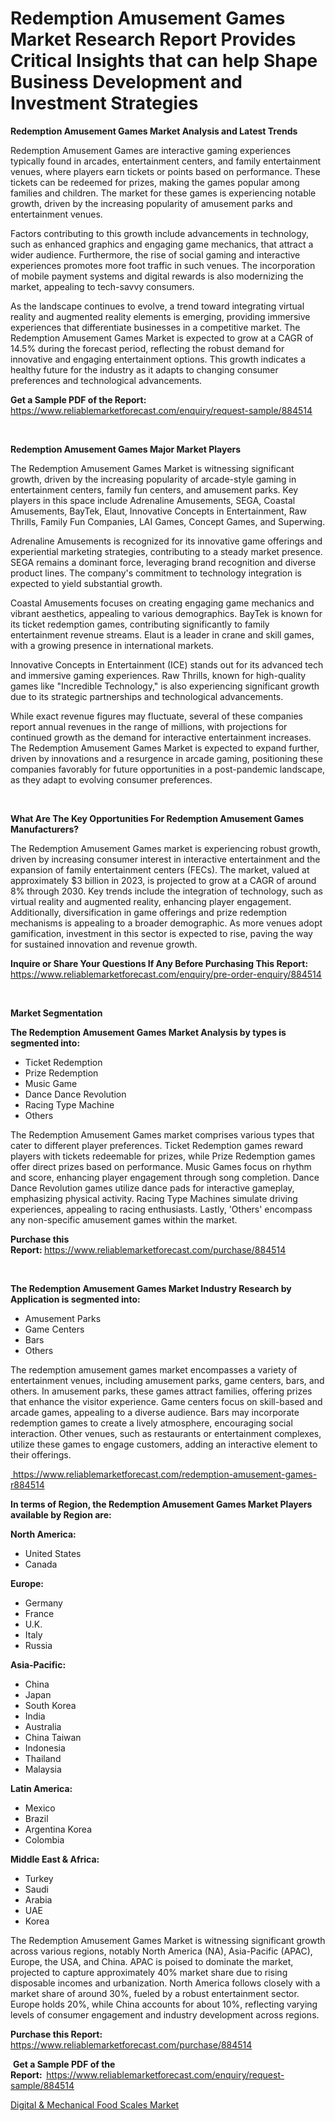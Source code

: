 <p><h1>Redemption Amusement Games Market Research Report Provides Critical Insights that can help Shape Business Development and Investment Strategies</h1></p><p><strong>Redemption Amusement Games Market Analysis and Latest Trends</strong></p>
<p><p>Redemption Amusement Games are interactive gaming experiences typically found in arcades, entertainment centers, and family entertainment venues, where players earn tickets or points based on performance. These tickets can be redeemed for prizes, making the games popular among families and children. The market for these games is experiencing notable growth, driven by the increasing popularity of amusement parks and entertainment venues. </p><p>Factors contributing to this growth include advancements in technology, such as enhanced graphics and engaging game mechanics, that attract a wider audience. Furthermore, the rise of social gaming and interactive experiences promotes more foot traffic in such venues. The incorporation of mobile payment systems and digital rewards is also modernizing the market, appealing to tech-savvy consumers.</p><p>As the landscape continues to evolve, a trend toward integrating virtual reality and augmented reality elements is emerging, providing immersive experiences that differentiate businesses in a competitive market. The Redemption Amusement Games Market is expected to grow at a CAGR of 14.5% during the forecast period, reflecting the robust demand for innovative and engaging entertainment options. This growth indicates a healthy future for the industry as it adapts to changing consumer preferences and technological advancements.</p></p>
<p><strong>Get a Sample PDF of the Report:&nbsp;</strong> <a href="https://www.reliablemarketforecast.com/enquiry/request-sample/884514?utm_campaign=3122&utm_medium=2&utm_source=Github&utm_content=ia&utm_term=05042025&utm_id=redemption-amusement-games">https://www.reliablemarketforecast.com/enquiry/request-sample/884514</a></p>
<p>&nbsp;</p>
<p><strong>Redemption Amusement Games Major Market Players</strong></p>
<p><p>The Redemption Amusement Games Market is witnessing significant growth, driven by the increasing popularity of arcade-style gaming in entertainment centers, family fun centers, and amusement parks. Key players in this space include Adrenaline Amusements, SEGA, Coastal Amusements, BayTek, Elaut, Innovative Concepts in Entertainment, Raw Thrills, Family Fun Companies, LAI Games, Concept Games, and Superwing.</p><p>Adrenaline Amusements is recognized for its innovative game offerings and experiential marketing strategies, contributing to a steady market presence. SEGA remains a dominant force, leveraging brand recognition and diverse product lines. The company's commitment to technology integration is expected to yield substantial growth.</p><p>Coastal Amusements focuses on creating engaging game mechanics and vibrant aesthetics, appealing to various demographics. BayTek is known for its ticket redemption games, contributing significantly to family entertainment revenue streams. Elaut is a leader in crane and skill games, with a growing presence in international markets.</p><p>Innovative Concepts in Entertainment (ICE) stands out for its advanced tech and immersive gaming experiences. Raw Thrills, known for high-quality games like "Incredible Technology," is also experiencing significant growth due to its strategic partnerships and technological advancements.</p><p>While exact revenue figures may fluctuate, several of these companies report annual revenues in the range of millions, with projections for continued growth as the demand for interactive entertainment increases. The Redemption Amusement Games Market is expected to expand further, driven by innovations and a resurgence in arcade gaming, positioning these companies favorably for future opportunities in a post-pandemic landscape, as they adapt to evolving consumer preferences.</p></p>
<p>&nbsp;</p>
<p><strong>What Are The Key Opportunities For Redemption Amusement Games Manufacturers?</strong></p>
<p><p>The Redemption Amusement Games market is experiencing robust growth, driven by increasing consumer interest in interactive entertainment and the expansion of family entertainment centers (FECs). The market, valued at approximately $3 billion in 2023, is projected to grow at a CAGR of around 8% through 2030. Key trends include the integration of technology, such as virtual reality and augmented reality, enhancing player engagement. Additionally, diversification in game offerings and prize redemption mechanisms is appealing to a broader demographic. As more venues adopt gamification, investment in this sector is expected to rise, paving the way for sustained innovation and revenue growth.</p></p>
<p><strong>Inquire or Share Your Questions If Any Before Purchasing This Report:</strong> <a href="https://www.reliablemarketforecast.com/enquiry/pre-order-enquiry/884514?utm_campaign=3122&utm_medium=2&utm_source=Github&utm_content=ia&utm_term=05042025&utm_id=redemption-amusement-games">https://www.reliablemarketforecast.com/enquiry/pre-order-enquiry/884514</a></p>
<p>&nbsp;</p>
<p><strong>Market Segmentation</strong></p>
<p><strong>The Redemption Amusement Games Market Analysis by types is segmented into:</strong></p>
<p><ul><li>Ticket Redemption</li><li>Prize Redemption</li><li>Music Game</li><li>Dance Dance Revolution</li><li>Racing Type Machine</li><li>Others</li></ul></p>
<p><p>The Redemption Amusement Games market comprises various types that cater to different player preferences. Ticket Redemption games reward players with tickets redeemable for prizes, while Prize Redemption games offer direct prizes based on performance. Music Games focus on rhythm and score, enhancing player engagement through song completion. Dance Dance Revolution games utilize dance pads for interactive gameplay, emphasizing physical activity. Racing Type Machines simulate driving experiences, appealing to racing enthusiasts. Lastly, 'Others' encompass any non-specific amusement games within the market.</p></p>
<p><strong>Purchase this Report:&nbsp;</strong><a href="https://www.reliablemarketforecast.com/purchase/884514?utm_campaign=3122&utm_medium=2&utm_source=Github&utm_content=ia&utm_term=05042025&utm_id=redemption-amusement-games">https://www.reliablemarketforecast.com/purchase/884514</a></p>
<p>&nbsp;</p>
<p><strong>The Redemption Amusement Games Market Industry Research by Application is segmented into:</strong></p>
<p><ul><li>Amusement Parks</li><li>Game Centers</li><li>Bars</li><li>Others</li></ul></p>
<p><p>The redemption amusement games market encompasses a variety of entertainment venues, including amusement parks, game centers, bars, and others. In amusement parks, these games attract families, offering prizes that enhance the visitor experience. Game centers focus on skill-based and arcade games, appealing to a diverse audience. Bars may incorporate redemption games to create a lively atmosphere, encouraging social interaction. Other venues, such as restaurants or entertainment complexes, utilize these games to engage customers, adding an interactive element to their offerings.</p></p>
<p><a href="https://www.reliablemarketforecast.com/redemption-amusement-games-r884514?utm_campaign=3122&utm_medium=2&utm_source=Github&utm_content=ia&utm_term=05042025&utm_id=redemption-amusement-games">&nbsp;https://www.reliablemarketforecast.com/redemption-amusement-games-r884514</a></p>
<p><strong>In terms of Region, the Redemption Amusement Games Market Players available by Region are:</strong></p>
<p>
    <p> <strong> North America: </strong>
        <ul>
            <li>United States</li>
            <li>Canada</li>
        </ul>
        </p> 
    <p> <strong> Europe: </strong>
        <ul>
            <li>Germany</li>
            <li>France</li>
            <li>U.K.</li>
            <li>Italy</li>
            <li>Russia</li>
        </ul>
        </p> 
    <p> <strong> Asia-Pacific: </strong>
        <ul>
            <li>China</li>
            <li>Japan</li>
            <li>South Korea</li>
            <li>India</li>
            <li>Australia</li>
            <li>China Taiwan</li>
            <li>Indonesia</li>
            <li>Thailand</li>
            <li>Malaysia</li>
        </ul>
        </p> 
    <p> <strong> Latin America: </strong>
        <ul>
            <li>Mexico</li>
            <li>Brazil</li>
            <li>Argentina Korea</li>
            <li>Colombia</li>
        </ul>
        </p> 
    <p> <strong> Middle East & Africa: </strong>
        <ul>
            <li>Turkey</li>
            <li>Saudi</li>
            <li>Arabia</li>
            <li>UAE</li>
            <li>Korea</li>
        </ul>
    </p>
    </p>
<p><p>The Redemption Amusement Games Market is witnessing significant growth across various regions, notably North America (NA), Asia-Pacific (APAC), Europe, the USA, and China. APAC is poised to dominate the market, projected to capture approximately 40% market share due to rising disposable incomes and urbanization. North America follows closely with a market share of around 30%, fueled by a robust entertainment sector. Europe holds 20%, while China accounts for about 10%, reflecting varying levels of consumer engagement and industry development across regions.</p></p>
<p><strong>Purchase this Report: </strong><a href="https://www.reliablemarketforecast.com/purchase/884514?utm_campaign=3122&utm_medium=2&utm_source=Github&utm_content=ia&utm_term=05042025&utm_id=redemption-amusement-games">https://www.reliablemarketforecast.com/purchase/884514</a></p>
<p>&nbsp;<strong>Get a Sample PDF of the Report:&nbsp;&nbsp;</strong><a href="https://www.reliablemarketforecast.com/enquiry/request-sample/884514?utm_campaign=3122&utm_medium=2&utm_source=Github&utm_content=ia&utm_term=05042025&utm_id=redemption-amusement-games">https://www.reliablemarketforecast.com/enquiry/request-sample/884514</a></p>
<p><strong></strong></p>
<p><p><a href="https://github.com/hamremunazm4/Market-Research-Report-List-1/blob/main/digital-mechanical-food-scales-market.md?utm_campaign=3122&utm_medium=2&utm_source=Github&utm_content=ia&utm_term=05042025&utm_id=redemption-amusement-games">Digital & Mechanical Food Scales Market</a></p></p>
